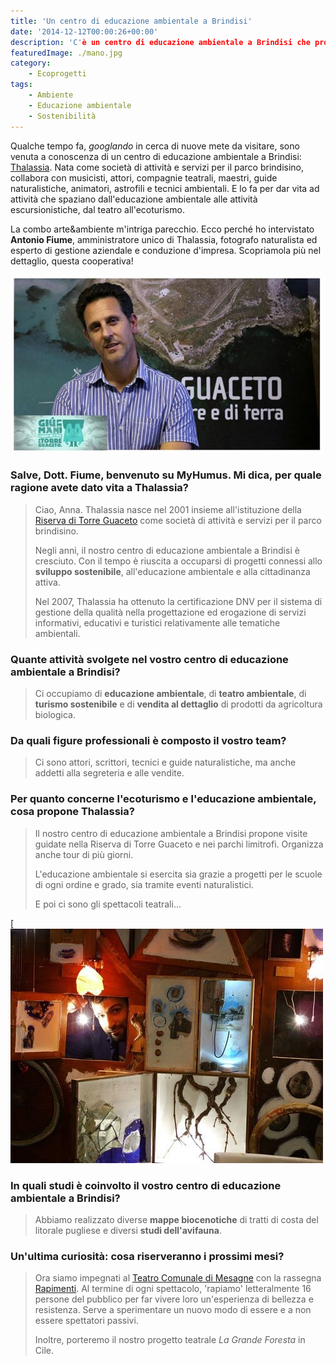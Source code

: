 ```yaml
---
title: 'Un centro di educazione ambientale a Brindisi'
date: '2014-12-12T00:00:26+00:00'
description: 'C'è un centro di educazione ambientale a Brindisi che proprone attività che spaziano dall'educazione ambientale alle attività escursionistiche, dal teatro all'ecoturismo.'
featuredImage: ./mano.jpg
category:
    - Ecoprogetti
tags:
    - Ambiente
    - Educazione ambientale
    - Sostenibilità
---
```


Qualche tempo fa, *googlando* in cerca di nuove mete da visitare, sono venuta a conoscenza di un centro di educazione ambientale a Brindisi: [Thalassia](http://www.cooperativa-thalassia.it).
Nata come società di attività e servizi per il parco brindisino, collabora con musicisti, attori, compagnie teatrali, maestri, guide naturalistiche, animatori, astrofili e tecnici ambientali. E lo fa per dar vita ad attività che spaziano dall'educazione ambientale alle attività escursionistiche, dal teatro all'ecoturismo.

La combo arte&ambiente m'intriga parecchio. Ecco perché ho intervistato **Antonio Fiume**, amministratore unico di Thalassia, fotografo naturalista ed esperto di gestione aziendale e conduzione d'impresa.
Scopriamola più nel dettaglio, questa cooperativa!

![Antonio Fiume](./fiume.jpg)

### Salve, Dott. Fiume, benvenuto su MyHumus. Mi dica, per quale ragione avete dato vita a Thalassia?

> Ciao, Anna. Thalassia nasce nel 2001 insieme all'istituzione della [Riserva di Torre Guaceto](http://www.riservaditorreguaceto.it) come società di attività e servizi per il parco brindisino.
>
> Negli anni, il nostro centro di educazione ambientale a Brindisi è cresciuto. Con il tempo è riuscita a occuparsi di progetti connessi allo **sviluppo sostenibile**, all'educazione ambientale e alla cittadinanza attiva.
>
> Nel 2007, Thalassia ha ottenuto la certificazione DNV per il sistema di gestione della qualità nella progettazione ed erogazione di servizi informativi, educativi e turistici relativamente alle tematiche ambientali.

### Quante attività svolgete nel vostro centro di educazione ambientale a Brindisi?

> Ci occupiamo di **educazione ambientale**, di **teatro ambientale**, di **turismo sostenibile** e di **vendita al dettaglio** di prodotti da agricoltura biologica.

### Da quali figure professionali è composto il vostro team?

> Ci sono attori, scrittori, tecnici e guide naturalistiche, ma anche addetti alla segreteria e alle vendite.

### Per quanto concerne l'ecoturismo e l'educazione ambientale, cosa propone Thalassia?

> Il nostro centro di educazione ambientale a Brindisi propone visite guidate nella Riserva di Torre Guaceto e nei parchi limitrofi. Organizza anche tour di più giorni.
>
> L'educazione ambientale si esercita sia grazie a progetti per le scuole di ogni ordine e grado, sia tramite eventi naturalistici.
>
> E poi ci sono gli spettacoli teatrali...

[![tizio](./tizio.jpg)

### In quali studi è coinvolto il vostro centro di educazione ambientale a Brindisi?

> Abbiamo realizzato diverse **mappe biocenotiche** di tratti di costa del litorale pugliese e diversi **studi dell'avifauna**.

### Un'ultima curiosità: cosa riserveranno i prossimi mesi?

> Ora siamo impegnati al [Teatro Comunale di Mesagne](http://www.teatropubblicopugliese.it/teatro/teatro-comunale_38.html) con la rassegna [Rapimenti](http://www.cooperativa-thalassia.it/Home/tabid/88/aid/64/Default.aspx). Al termine di ogni spettacolo, 'rapiamo' letteralmente 16 persone del pubblico per far vivere loro un'esperienza di bellezza e resistenza. Serve a sperimentare un nuovo modo di essere e a non essere spettatori passivi.
>
> Inoltre, porteremo il nostro progetto teatrale *La Grande Foresta* in Cile.
